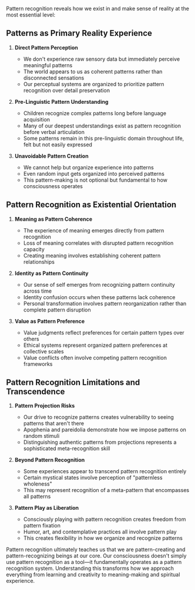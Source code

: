 Pattern recognition reveals how we exist in and make sense of reality at the most essential level:

## Patterns as Primary Reality Experience

1. **Direct Pattern Perception**
    
    - We don't experience raw sensory data but immediately perceive meaningful patterns
    - The world appears to us as coherent patterns rather than disconnected sensations
    - Our perceptual systems are organized to prioritize pattern recognition over detail preservation
2. **Pre-Linguistic Pattern Understanding**
    
    - Children recognize complex patterns long before language acquisition
    - Many of our deepest understandings exist as pattern recognition before verbal articulation
    - Some patterns remain in this pre-linguistic domain throughout life, felt but not easily expressed
3. **Unavoidable Pattern Creation**
    
    - We cannot help but organize experience into patterns
    - Even random input gets organized into perceived patterns
    - This pattern-making is not optional but fundamental to how consciousness operates

## Pattern Recognition as Existential Orientation

1. **Meaning as Pattern Coherence**
    
    - The experience of meaning emerges directly from pattern recognition
    - Loss of meaning correlates with disrupted pattern recognition capacity
    - Creating meaning involves establishing coherent pattern relationships
2. **Identity as Pattern Continuity**
    
    - Our sense of self emerges from recognizing pattern continuity across time
    - Identity confusion occurs when these patterns lack coherence
    - Personal transformation involves pattern reorganization rather than complete pattern disruption
3. **Value as Pattern Preference**
    
    - Value judgments reflect preferences for certain pattern types over others
    - Ethical systems represent organized pattern preferences at collective scales
    - Value conflicts often involve competing pattern recognition frameworks

## Pattern Recognition Limitations and Transcendence

1. **Pattern Projection Risks**
    
    - Our drive to recognize patterns creates vulnerability to seeing patterns that aren't there
    - Apophenia and pareidolia demonstrate how we impose patterns on random stimuli
    - Distinguishing authentic patterns from projections represents a sophisticated meta-recognition skill
2. **Beyond Pattern Recognition**
    
    - Some experiences appear to transcend pattern recognition entirely
    - Certain mystical states involve perception of "patternless wholeness"
    - This may represent recognition of a meta-pattern that encompasses all patterns
3. **Pattern Play as Liberation**
    
    - Consciously playing with pattern recognition creates freedom from pattern fixation
    - Humor, art, and contemplative practices all involve pattern play
    - This creates flexibility in how we organize and recognize patterns

Pattern recognition ultimately teaches us that we are pattern-creating and pattern-recognizing beings at our core. Our consciousness doesn't simply use pattern recognition as a tool—it fundamentally operates as a pattern recognition system. Understanding this transforms how we approach everything from learning and creativity to meaning-making and spiritual experience.